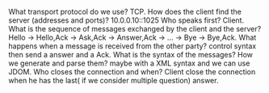 What transport protocol do we use?
    TCP.
How does the client find the server (addresses and ports)?
    10.0.0.10::1025
Who speaks first?
    Client.
What is the sequence of messages exchanged by the client and the server?
    Hello -> Hello,Ack -> Ask,Ack -> Answer,Ack -> ... -> Bye -> Bye,Ack.
What happens when a message is received from the other party?
    control syntax then send a answer and a Ack.
What is the syntax of the messages?
    How we generate and parse them? maybe with a XML syntax and we can use JDOM.
Who closes the connection and when?
    Client close the connection when he has the last( if we consider multiple question) answer.